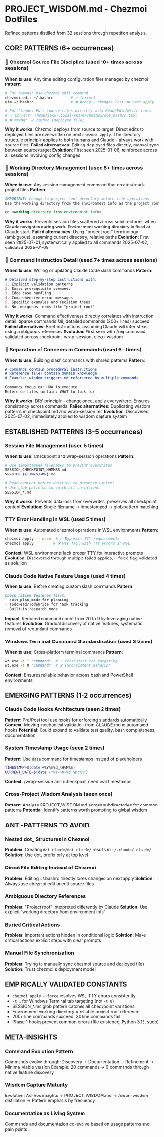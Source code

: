 # PROJECT_WISDOM.md - Chezmoi Dotfiles

Refined patterns distilled from 32 sessions through repetition analysis.

## CORE PATTERNS (6+ occurrences)

### 🔷 Chezmoi Source File Discipline (used 10+ times across sessions)
**When to use**: Any time editing configuration files managed by chezmoi
**Pattern**:
```bash
# For humans: Use chezmoi edit command
chezmoi edit ~/.bashrc        # ✅ Correct
vim ~/.bashrc                 # ❌ Wrong - changes lost on next apply

# For Claude: Edit source files directly with Read/Edit/Write tools
# ✅ Correct: /home/jack/.local/share/chezmoi/dot_bashrc.tmpl
# ❌ Wrong: ~/.bashrc (deployed file)
```
**Why it works**: Chezmoi deploys from source to target. Direct edits to deployed files are overwritten on next `chezmoi apply`. The directory structure principle applies to both humans and Claude - always work with source files.
**Failed alternatives**: Editing deployed files directly, manual sync between source/target
**Evolution**: First seen 2025-01-06, reinforced across all sessions involving config changes

### 🔷 Working Directory Management (used 8+ times across sessions)
**When to use**: Any session management command that creates/reads project files
**Pattern**:
```markdown
IMPORTANT: Change to project root directory before file operations.
Use the working directory from the environment info as the project root.

cd <working directory from environment info>
```
**Why it works**: Prevents session files scattered across subdirectories when Claude navigates during work. Environment working directory is fixed at Claude start.
**Failed alternatives**: Using "project root" terminology (ambiguous), assuming current directory, relative paths
**Evolution**: First seen 2025-07-01, systematically applied to all commands 2025-07-02, validated 2025-01-05

### 🔷 Command Instruction Detail (used 7+ times across sessions)
**When to use**: Writing or updating Claude Code slash commands
**Pattern**:
```markdown
# Detailed step-by-step instructions with:
1. Explicit validation patterns
2. Exact prerequisite commands
3. Edge case handling
4. Comprehensive error messages
5. Specific examples and decision trees
6. No ambiguous terms like "project root"
```
**Why it works**: Command effectiveness directly correlates with instruction detail. Sparse commands fail, detailed commands (200+ lines) succeed.
**Failed alternatives**: Brief instructions, assuming Claude will infer steps, using ambiguous references
**Evolution**: First seen with /req command, validated across checkpoint, wrap-session, clean-wisdom

### 🔷 Separation of Concerns in Commands (used 6+ times)
**When to use**: Building slash commands with shared patterns
**Pattern**:
```markdown
# Commands contain procedural instructions
# Reference files contain domain knowledge
# Example: wisdom-triggers.md referenced by multiple commands

Commands focus on: HOW to execute
Reference files contain: WHAT to look for
```
**Why it works**: DRY principle - change once, apply everywhere. Ensures consistency across commands.
**Failed alternatives**: Duplicating wisdom patterns in checkpoint.md and wrap-session.md
**Evolution**: Discovered 2025-07-02, immediately applied to wisdom capture system

## ESTABLISHED PATTERNS (3-5 occurrences)

### **Session File Management** (used 5 times)
**When to use**: Checkpoint and wrap-session operations
**Pattern**:
```bash
# Use timestamped filenames to prevent overwrites
SESSION_CHECKPOINT_HHMMSS.md
SESSION_${TIMESTAMP}.md

# Read content before deletion to preserve context
# Use glob patterns to catch all variations
SESSION_*.md
```
**Why it works**: Prevents data loss from overwrites, preserves all checkpoint content
**Evolution**: Single filename → timestamped → glob pattern matching

### **TTY Error Handling in WSL** (used 5 times)
**When to use**: Automated chezmoi operations in WSL environments
**Pattern**:
```bash
chezmoi apply --force  # ✅ Bypasses TTY requirements
chezmoi apply         # ❌ May fail with TTY errors in WSL
```
**Context**: WSL environments lack proper TTY for interactive prompts
**Evolution**: Discovered through multiple failed applies, --force flag validated as solution

### **Claude Code Native Feature Usage** (used 4 times)
**When to use**: Before creating custom slash commands
**Pattern**: 
```markdown
Check native features first:
- exit_plan_mode for planning
- TodoRead/TodoWrite for task tracking
- Built-in research mode
```
**Impact**: Reduced command count from 20 to 9 by leveraging native features
**Evolution**: Gradual discovery of native features, systematic removal of redundant commands

### **Windows Terminal Command Standardization** (used 3 times)
**When to use**: Cross-platform terminal commands
**Pattern**:
```bash
wt.exe -t 1 "command"  # ✅ Consistent tab targeting
wt.exe -t 0 "command"  # ❌ Inconsistent behavior
```
**Context**: Ensures reliable behavior across bash and PowerShell environments

## EMERGING PATTERNS (1-2 occurrences)

### Claude Code Hooks Architecture (seen 2 times)
**Pattern**: Pre/Post tool use hooks for enforcing standards automatically
**Context**: Moving mechanical validation from CLAUDE.md to automated hooks
**Potential**: Could expand to validate test quality, bash completeness, documentation

### System Timestamp Usage (seen 2 times)
**Pattern**: Use `date` command for timestamps instead of placeholders
```bash
TIMESTAMP=$(date +%Y%m%d_%H%M%S)
CURRENT_DATE=$(date +"%Y-%m-%d %H:%M")
```
**Context**: /wrap-session and /checkpoint need real timestamps

### Cross-Project Wisdom Analysis (seen once)
**Pattern**: Analyze PROJECT_WISDOM.md across subdirectories for common patterns
**Potential**: Identify patterns worth promoting to global wisdom

## ANTI-PATTERNS TO AVOID

### Nested dot_ Structures in Chezmoi
**Problem**: Creating `dot_claude/dot_claude/` results in `~/.claude/.claude/`
**Solution**: Use dot_ prefix only at top level

### Direct File Editing Instead of Chezmoi
**Problem**: Editing ~/.bashrc directly loses changes on next apply
**Solution**: Always use chezmoi edit or edit source files

### Ambiguous Directory References
**Problem**: "Project root" interpreted differently by Claude
**Solution**: Use explicit "working directory from environment info"

### Buried Critical Actions
**Problem**: Important actions hidden in conditional logic
**Solution**: Make critical actions explicit steps with clear prompts

### Manual File Synchronization
**Problem**: Trying to manually sync chezmoi source and deployed files
**Solution**: Trust chezmoi's deployment model

## EMPIRICALLY VALIDATED CONSTANTS

- `chezmoi apply --force` resolves WSL TTY errors consistently
- `-t 1` for Windows Terminal tab targeting (not `-t 0`)
- SESSION_*.md glob pattern catches all checkpoint variations
- Environment working directory = reliable project root reference
- 200+ line commands succeed, 30 line commands fail
- Phase 1 hooks prevent common errors (file existence, Python 3.12, sudo)

## META-INSIGHTS

### Command Evolution Pattern
Commands evolve through: Discovery → Documentation → Refinement → Minimal viable version
Example: 20 commands → 9 commands through native feature discovery

### Wisdom Capture Maturity
Evolution: Ad-hoc insights → PROJECT_WISDOM.md → /clean-wisdom distillation → Pattern emphasis by frequency

### Documentation as Living System
Commands and documentation co-evolve based on usage patterns and pain points